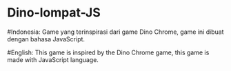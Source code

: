 # Dino-lompat-JS

#Indonesia:
Game yang terinspirasi dari game Dino Chrome, game ini dibuat dengan bahasa JavaScript.

#English:
This game is inspired by the Dino Chrome game, this game is made with JavaScript language.

